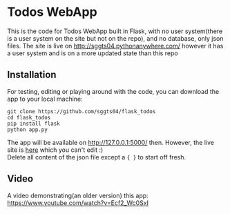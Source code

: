 # Todos WebApp
This is the code for Todos WebApp built in Flask, with no user system(there is a user system on the site but not on the repo), and no database, only json files.
The site is live on http://sggts04.pythonanywhere.com/ however it has a user system and is on a more updated state than this repo

## Installation
For testing, editing or playing around with the code, you can download the app to your local machine:
```
git clone https://github.com/sggts04/flask_todos
cd flask_todos
pip install flask
python app.py
```
The app will be available on http://127.0.0.1:5000/ then. However, the live site is [here](http://sggts04.pythonanywhere.com/) which you can't edit :)    
Delete all content of the json file except a ```{ }``` to start off fresh.
## Video
A video demonstrating(an older version) this app: https://www.youtube.com/watch?v=Ecf2_Wc0SxI    
